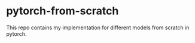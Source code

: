 # pytorch-from-scratch

This repo contains my implementation for different models from scratch in pytorch.
